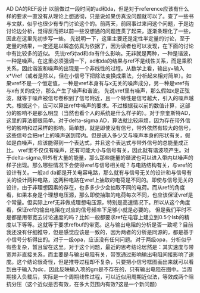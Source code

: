 AD DA的REF设计
以前做过一段时间的ad和da，但是对于reference应该有什么样的要求一直没有从理论上想透彻，只是说如果仿真没问题就可以了。查了一些书与文献，似乎也很少有专门讨论这个的。前两天，前同事过来问这个问题，于是边讨论边分析，觉得反而把以前一些没想通的问题连贯了起来，逐渐条理化了一些，因此在这里先初步写一些。
先说明一下，这里主要还是定性半定量的讨论，至于定量的结果，一定还是以瞬态仿真为依据了，因为读者也可以发现，在下面的讨论中有比较多的近似。
先说ref对ad和da有什么影响。无非就是两种，一种是谐波，一种是噪声。在这里必须强调一下，ad和da的结果与ref不是线性关系，而是乘积关系，因此谐波和噪声的出现是一个非线性的过程。从数学上看，输出y=输入x*Vref（或者是除以，但在小信号下把除法变换成乘法，分析起来相对简单）。如果vref不是一个恒定值，一种是vref本身有与x无关的噪声成分，另一种是vref有与x有关的成分，那么产生了噪声和谐波。
先说vref里有噪声，那么假如x是正弦波，就等于噪声被信号卷积到了信号附近，且一个特性是信号越大，引入的噪声越大。根据这个，应可以算出ref中噪声的要求。不过根据我以前的数值计算，这部分的影响不是那么明显（当然也看个人的系统是什么样子的）。对于奈奎斯特AD，这里的算法都很简单。对于delta-sigma AD，算法就比较麻烦，因为存在带外信号的影响和过采样的影响。简单想，就是即使没有信号，带外依然有较大的信号，这些信号会把ref上的噪声送到带内。但是送入多少又与噪声本身的形状有关，假如是白噪声，应该能得到一个表达式，并且这个表达式与带外信号的总能量成正比。
vref里不仅仅有噪声，还有可能大小与信号有关，因此就有谐波项产生。对于delta-sigma,带外有大量的能量，那么那些能量的谐波也可以进入带内以噪声的样子出现。那么哪些情况下会使得vref与信号相关呢？与电路结构有关，与vref的设计有关。一般ad da都是开关电容电路，那么就有与信号无关的设计和与信号有关的设计两种电路，这两种电路在vref上抽取的电荷是不同的。即使与信号无关的设计，由于非理想因素的存在，也多多少少会抽取不同的电荷。而从ref的角度看，如果本身是个理想电压源，那么即使抽取的电荷每次不同，也应该保证vref是个常量。但实际上ref无非做成理想电压源，特别是高速情况下。所以从这个角度看，保证ref的输出电阻在对应的信号频率下足够小就是必要的。
但是我们平时不是都是用带宽去讨论速度的吗？比如一般都要求ref在电容上建立到0.5个lsb的精度以下等等。这就等于要求refbuf的带宽。这与输出电阻的分析是否一致呢？目前我还没有仔细推导，但是感觉应该是一致的，因为两者的分析是同源的，都是基于小信号分析得出的。对于一级opa，应该没有任何问题。对于两级opa，分析似乎有些复杂，暂且留在这里。对于这个问题，最近的思考结论居然是：其实速度与带宽并非直接关系，而主要是与输出电阻有关，带宽通过影响输出电阻间接影响了速度。这个结论很奇怪，但是推导过程却不复杂，只要把小信号框图画出来就可以看到由于输入为dc，因此反映输入项的gm是不存在的，只有输出电阻在图中。当周期接入负载后，实际是一个周期线性过程，可以近似用周期近似法，等效成两个阻抗分压（这个近似是否有效，在多大范围内有效?这是一个新问题）
 


